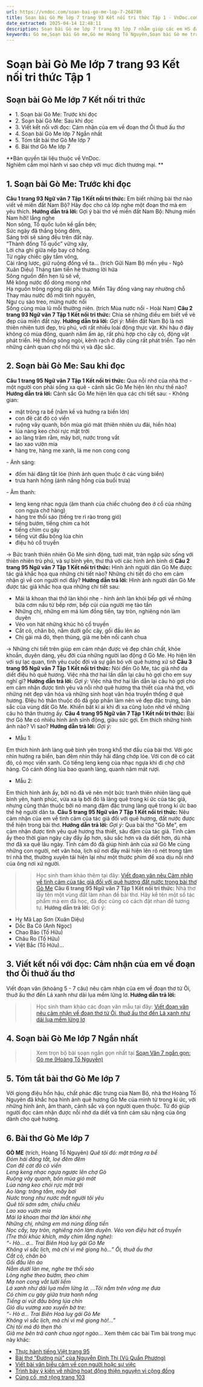 ```yaml
---
url: https://vndoc.com/soan-bai-go-me-lop-7-268780
title: Soạn bài Gò Me lớp 7 trang 93 Kết nối tri thức Tập 1 - VnDoc.com
date_extracted: 2025-04-14 12:48:11
description: Soạn bài Gò me lớp 7 trang 93 lớp 7 nhằm giúp các em HS đạt kết quả tốt trong quá trình làm bài tập và học tập môn Ngữ văn lớp 7 sách Kết nối tri thức.
keywords: Gò me,Soạn bài Gò me,Gò me Hoàng Tố Nguyên,Soạn bài Gò me trang 93,Soạn bài Gò me Hoàng Tố Nguyên,Gò me trang 93,Soạn Gò me,Soạn văn 7 Gò me,Soạn Ngữ văn 7 Gò me,Soạn bài Gò me lớp 7,Soạn Gò me lớp 7,Soạn văn Gò me,soạn văn 7,ngữ văn 7,văn 7,soan van 7,soạn văn lớp 7,ngữ văn lớp 7,ngữ văn 7 tập 1,soạn ngữ văn 7
---
```


# Soạn bài Gò Me lớp 7 trang 93 Kết nối tri thức Tập 1
## **Soạn bài Gò Me lớp 7 Kết nối tri thức**
  * 1\. Soạn bài Gò Me: Trước khi đọc 
  * 2\. Soạn bài Gò Me: Sau khi đọc 
  * 3\. Viết kết nối với đọc: Cảm nhận của em về đoạn thơ Ôi thuở ấu thơ
  * 4\. Soạn bài Gò Me lớp 7 Ngắn nhất
  * 5\. Tóm tắt bài thơ Gò Me lớp 7
  * 6\. Bài thơ Gò Me lớp 7

**Bản quyền tài liệu thuộc về VnDoc.  
Nghiêm cấm mọi hành vi sao chép với mục đích thương mại. **
## **1\. Soạn bài Gò Me: Trước khi đọc**
**Câu 1 trang 93 Ngữ văn 7 Tập 1 Kết nối tri thức:** Em biết những bài thơ nào viết về miền đất Nam Bộ? Hãy đọc cho cả lớp nghe một đoạn thơ mà em yêu thích.
**Hướng dẫn trả lời:**
Gợi ý bài thơ về miền đất Nam Bộ:
Nhưng miền Nam hỡi\! lắng nghe   
Non sông, Tổ quốc luôn kề gần bên;   
Sức ngày đã thắng bóng đêm,   
Sáng trời sẽ sáng đều trên đất này.   
“Thành đồng Tổ quốc” vững xây,   
Lời cha ghi giữa nếp bay cờ hồng.   
Từ ngày chiếc gậy tầm vông,   
Cài răng lược, giữ ruộng đồng về ta...
\(trích Gửi Nam Bộ mến yêu - Ngô Xuân Diệu\)
Tháng tám tiễn hè thương lời hứa  
Sông nguồn đến hẹn lũ sẽ về,  
Mê kông nước đổ dòng mong nhớ  
Hạ nguồn trông ngóng dãi phù sa.
Miền Tây đồng vàng nay nhường chỗ  
Thay màu nước đổ mới tinh nguyên,  
Ngư cụ sào treo, mừng nước nổi  
Sống cùng mùa lũ mỗi thường niên.
\(trích Mùa nước nổi - Hoài Nam\)
**Câu 2 trang 93 Ngữ văn 7 Tập 1 Kết nối tri thức:** Chia sẻ những điều em biết về vẻ đẹp của miền đất này.
**Hướng dẫn trả lời:**
_Gợi ý:_
Miền đất Nam Bộ là nơi thiên nhiên tươi đẹp, trù phú, với rất nhiều loài động thực vật. Khí hậu ở đây không có mùa đông, quanh năm ấm áp, rất phù hợp cho cây cỏ, động vật phát triển. Hệ thống sông ngòi, kênh rạch ở đây cũng rất phát triển. Tạo nên những cảnh quan chợ nổi thú vị và đặc sắc.
## **2\. Soạn bài Gò Me: Sau khi đọc**
**Câu 1 trang 95 Ngữ văn 7 Tập 1 Kết nối tri thức:** Qua nỗi nhớ của nhà thơ - một người con phải sống xa quê - cảnh sắc Gò Me hiện lên như thế nào?
**Hướng dẫn trả lời:**
Cảnh sắc Gò Me hiện lên qua các chi tiết sau:
\- Không gian:
  * mặt trông ra bể \(nằm kề và hướng ra biển lớn\)
  * con đê cát đỏ có viền
  * ruộng vây quanh, bốn mùa gió mát \(thiên nhiên ưu đãi, hiền hòa\)
  * lúa nàng keo chói rực mặt trời
  * ao làng trăm rằm, mây bơi, nước trong vắt
  * lao xao vườn mía
  * hàng tre, hàng me xanh, lá me non cong cong

\- Ánh sáng:
  * đốm hải đăng tắt lóe \(hình ảnh quen thuộc ở các vùng biển\)
  * trưa hanh hồng \(ánh nắng hồng của buổi trưa\)

\- Âm thanh:
  * leng keng nhạc ngựa \(âm thanh của chiếc chuông đeo ở cổ của những con ngựa chở hàng\)
  * hàng tre thổi sáo \(tiếng tre rì rào trong gió\)
  * tiếng bướm, tiếng chim ca hót
  * tiếng chim cu gáy
  * tiếng vút đầu bông lúa chín
  * điệu hò cổ truyền

→ Bức tranh thiên nhiên Gò Me sinh động, tươi mát, tràn ngập sức sống với thiên nhiên trù phú, và sự bình yên, thư thả với các hình ảnh bình dị
**Câu 2 trang 95 Ngữ văn 7 Tập 1 Kết nối tri thức:** Hình ảnh người dân Gò Me được tác giả khắc họa qua những chi tiết nào? Những chi tiết đó cho em cảm nhận gì về con người nơi đây?
**Hướng dẫn trả lời:**
Hình ảnh người dân Gò Me được tác giả khắc họa qua những chi tiết sau:
  * Mái lá khoan thai thở làn khói nhẹ - hình ảnh làn khói bếp gợi về những bữa cơm nấu từ bếp rơm, bếp củi của người mẹ tảo tần
  * Những chị, những em má lúm đồng tiền, tay tròn, nghiêng nón làm duyên
  * Véo von hát những khúc hò cổ truyền
  * Cắt cỏ, chăn bò, nằm dưới gốc cây, gối đầu lên áo
  * Chị gái má đỏ, thẹn thùng, giã me bên nồi canh chua

→ Những chi tiết trên giúp em cảm nhận được vẻ đẹp chân chất, khỏe khoắn, duyên dáng, yêu đời của những người lao động ở Gò Me. Họ hiện lên với sự lạc quan, tình yêu cuộc đời và sự gắn bó với quê hương xứ sở
**Câu 3 trang 95 Ngữ văn 7 Tập 1 Kết nối tri thức:** Nói đến Gò Me, tác giả nhớ da diết điệu hò quê hương. Việc nhà thơ hai lần dẫn lại câu hò gợi cho em suy nghĩ gì?
**Hướng dẫn trả lời:**
_Gợi ý:_
Việc nhà thơ hai lần dẫn lại câu hò gợi cho em cảm nhận được tình yêu và nỗi nhớ quê hương tha thiết của nhà thơ, với những nét đẹp văn hóa và những sinh hoạt văn hóa truyền thống ở quê hương. ĐIệu hò thân thuộc đó đã góp phần làm nên vẻ đẹp đặc trưng, bản sắc của vùng đất Gò Me. Khiến bất kì ai khi đi xa cũng luôn nhớ về những câu hò thân thương ấy.
**Câu 4 trang 95 Ngữ văn 7 Tập 1 Kết nối tri thức:** Bài thơ Gò Me có nhiều hình ảnh sinh động, giàu sức gợi. Em thích những hình ảnh nào? Vì sao?
**Hướng dẫn trả lời:**
_Gợi ý:_
  * Mẫu 1:

Em thích hình ảnh làng quê bình yên trong khổ thơ đầu của bài thơ. Với góc nhìn hướng ra biển, ban đêm nhìn thấy hải đăng chớp lóe. Với con đê có cát đỏ, cỏ mọc viền xanh. Có tiếng leng keng của nhạc ngựa khi đi chợ chở hàng. Có cánh đồng lúa bao quanh làng, quanh năm mát rượi.
  * Mẫu 2:

Em thích hình ảnh ấy, bởi nó đã vẽ nên một bức tranh thiên nhiên làng quê bình yên, hạnh phúc, vừa xa lạ bởi đó là làng quê trong kí ức của tác giả, nhưng cũng thân thuộc bởi nó mang đậm đặc trưng làng quê trong kí ức bao thế hệ người dân ta.
**Câu 5 trang 95 Ngữ văn 7 Tập 1 Kết nối tri thức:** Nêu cảm nhận của em về tình cảm của tác giả đối với quê hương, đất nước được thể hiện trong bài thơ.
**Hướng dẫn trả lời:**
_Gợi ý:_
Qua bài thơ "Gò Me", em cảm nhận được tình yêu quê hương tha thiết, sâu đậm của tác giả. Tình cảm ấy theo thời gian ngày cày đầy ắp hơn, sâu sắc hơn và da diết hơn, dù nhà thơ đã xa quê lâu ngày. Tình cảm đó đã giúp hình ảnh của xứ Gò Me cùng những con người, nét văn hóa, lịch sử nơi đây mãi hiện lên rõ nét trong tâm trí nhà thơ, thường xuyên tái hiện lại như một thước phim để xoa dịu nỗi nhớ của ông nơi xứ người.
>> Học sinh tham khảo thêm tại đây: [Viết đoạn văn nêu Cảm nhận về tình cảm của tác giả đối với quê hương đất nước trong bài thơ Gò Me](<https://vndoc.com/cam-nhan-ve-tinh-cam-cua-tac-gia-doi-voi-que-huong-dat-nuoc-duoc-the-hien-trong-bai-tho-go-me-281031>)
**Câu 6 trang 95 Ngữ văn 7 Tập 1 Kết nối tri thức:** Nhà thơ lấy tên một vùng đất làm nhan đề bài thơ. Hãy kể tên một số tác phẩm mà em đã học, đã đọc cũng có cách đặt nhan đề tương tự.
**Hướng dẫn trả lời:**
Gợi ý:
  * Hy Mã Lạp Sơn \(Xuân Diệu\)
  * Dốc Ba Cô \(Anh Ngọc\)
  * Chao Bảo \(Tố Hữu\)
  * Châu Ro \(Tố Hữu\)
  * Việt Bắc \(Tố Hữu\)...

## **3\. Viết kết nối với đọc: Cảm nhận của em về đoạn thơ Ôi thuở ấu thơ**
Viết đoạn văn \(khoảng 5 - 7 câu\) nêu cảm nhận của em về đoạn thơ từ Ôi, thuở ấu thơ đến Lá xanh như dải lụa mềm lửng lơ.
**Hướng dẫn trả lời:**
>> Học sinh tham khảo các đoạn văn mẫu tại đây: [Viết đoạn văn nêu cảm nhận về đoạn thơ từ Ôi, thuở ấu thơ đến Lá xanh như dải lụa mềm lửng lơ](<https://vndoc.com/cam-nhan-cua-em-ve-doan-tho-tu-oi-thuo-au-tho-den-la-xanh-nhu-dai-lua-mem-lung-lo-281032>)
## **4\. Soạn bài Gò Me lớp 7 Ngắn nhất**
>> Xem trọn bộ bài soạn ngắn gọn nhất tại [Soạn Văn 7 ngắn gọn: Gò me \(Hoàng Tố Nguyên\)](<https://vndoc.com/soan-bai-go-me-ngan-gon-lop-7-268818>)
## **5\. Tóm tắt bài thơ Gò Me lớp 7**
Với giọng điệu hồn hậu, chất phác đặc trưng của Nam Bộ, nhà thơ Hoàng Tố Nguyên đã khắc họa hình ảnh quê hương Gò Me của mình từ trong kí ức, với những hình ảnh, âm thanh, cảnh sắc và con người quen thuộc. Từ đó giúp người đọc cảm nhận được nỗi nhớ da diết và tình cảm sâu nặng của ông dành cho quê hương.
## **6\. Bài thơ Gò Me lớp 7**
**GÒ ME** \(trích, Hoàng Tố Nguyên\)
_Quê tôi đó: mặt trông ra bể_  
 _Đóm hải đăng tắt, loé đêm đêm_  
 _Con đê cát đỏ cỏ viền_  
 _Leng keng nhạc ngựa ngược lên chợ Gò_  
 _Ruộng vây quanh, bốn mùa gió mát_  
 _Lúa nàng keo chói rực mặt trời_  
 _Ao làng: trăng tắm, mây bơi_  
 _Nước trong như nước mắt người tôi yêu_  
 _Quê tôi sớm sớm, chiều chiều_  
 _Lao xao vườn mía_  
 _Mái lá khoan thai thở làn khói nhẹ_  
 _Những chị, những em má núng đồng tiền_  
 _Nọc cấy, tay tròn, nghiêng nón làm duyên._
_Véo von điệu hát cổ truyền_  
 _\(Tre thôi khúc khích, mây chìm lắng nghe\):_  
_“- Hò... ơ... Trai Biên Hoà luỵ gái Gò Me_  
 _Không vì sắc lịch, mà chỉ vì mê giọng hò...”_
 _Ôi, thuở ấu thơ_  
 _Cắt cỏ, chăn bò_  
 _Gối đầu lên áo_  
 _Nằm dưới làn me, nghe tre thổi sáo_  
 _Lòng nghe theo bướm, theo chim_  
 _Mạ non cong vắt lưỡi liềm_  
 _Lá xanh như dải lụa mềm lửng lơ._
_...Tôi nằm trên võng mẹ đưa_  
 _Có chim cu gáy giữa trưa hanh nồng_  
 _Tiếng ai vút đầu bông lúa chín_  
 _Gió dìu vương xao xuyến bờ tre:_  
_“- Hò ơ... Trai Biên Hoà luỵ gái Gò Me_  
 _Không vì sắc lịch, mà chỉ vì mê giọng hò\!...”_  
 _Chị tôi má đỏ thẹn thò_  
 _Giã me bên trã canh chua ngọt ngào..._
Xem thêm các bài Tìm bài trong mục này khác:
  * [Thực hành tiếng Việt trang 95](</soan-bai-thuc-hanh-tieng-viet-trang-95-96-268843>)
  * [Bài thơ "Đường núi" của Nguyễn Đình Thi \(Vũ Quần Phương\)](</soan-bai-bai-tho-duong-nui-cua-nguyen-dinh-thi-268866>)
  * [Viết bài văn biểu cảm về con người hoặc sự việc](</soan-bai-viet-bai-van-bieu-cam-ve-con-nguoi-hoac-su-viec-trang-98-268876>)
  * [Trình bày ý kiến về những hoạt động thiện nguyện vì cộng đồng](</soan-bai-trinh-bay-y-kien-ve-nhung-hoat-dong-thien-nguyen-vi-cong-dong-268907>)
  * [Củng cố, mở rộng trang 103](</soan-bai-cung-co-mo-rong-trang-103-268917>)

